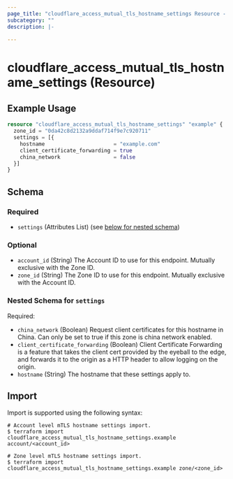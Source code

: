 ```yaml
---
page_title: "cloudflare_access_mutual_tls_hostname_settings Resource - Cloudflare"
subcategory: ""
description: |-
  
---
```


# cloudflare_access_mutual_tls_hostname_settings (Resource)



## Example Usage

```terraform
resource "cloudflare_access_mutual_tls_hostname_settings" "example" {
  zone_id = "0da42c8d2132a9ddaf714f9e7c920711"
  settings = [{
    hostname                      = "example.com"
    client_certificate_forwarding = true
    china_network                 = false
  }]
}
```
<!-- schema generated by tfplugindocs -->
## Schema

### Required

- `settings` (Attributes List) (see [below for nested schema](#nestedatt--settings))

### Optional

- `account_id` (String) The Account ID to use for this endpoint. Mutually exclusive with the Zone ID.
- `zone_id` (String) The Zone ID to use for this endpoint. Mutually exclusive with the Account ID.

<a id="nestedatt--settings"></a>
### Nested Schema for `settings`

Required:

- `china_network` (Boolean) Request client certificates for this hostname in China. Can only be set to true if this zone is china network enabled.
- `client_certificate_forwarding` (Boolean) Client Certificate Forwarding is a feature that takes the client cert provided by the eyeball to the edge, and forwards it to the origin as a HTTP header to allow logging on the origin.
- `hostname` (String) The hostname that these settings apply to.

## Import

Import is supported using the following syntax:

```shell
# Account level mTLS hostname settings import.
$ terraform import cloudflare_access_mutual_tls_hostname_settings.example account/<account_id>

# Zone level mTLS hostname settings import.
$ terraform import cloudflare_access_mutual_tls_hostname_settings.example zone/<zone_id>
```
